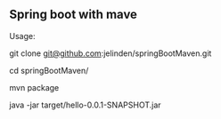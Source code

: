 Spring boot with mave
---------

Usage:


git clone git@github.com:jelinden/springBootMaven.git

cd springBootMaven/

mvn package

java -jar target/hello-0.0.1-SNAPSHOT.jar
